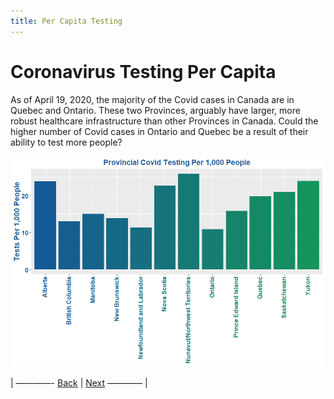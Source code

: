 ```yaml
---
title: Per Capita Testing
---
```


# Coronavirus Testing Per Capita
As of April 19, 2020, the majority of the Covid cases in Canada are in Quebec and Ontario. These two Provinces, arguably have larger, more robust healthcare infrastructure than other Provinces in Canada.  Could the higher number of Covid cases in Ontario and Quebec be a result of their ability to test more people?

![Image](https://github.com/acarmichael20/Canada-Covid-Testing/blob/master/TestingPerCapita.png)



<p>| ————-
<a href="https://github.com/acarmichael20/Canada-Covid-Testing/blob/master/README.html">Back</a> | <a href="https://github.com/acarmichael20/Canada-Covid-Testing/blob/master/page3.html">Next</a>
———— |</p>

<!-- <a href="README.html">Back</a> <a href="page3.html">Per Capita Testing</a> -->
